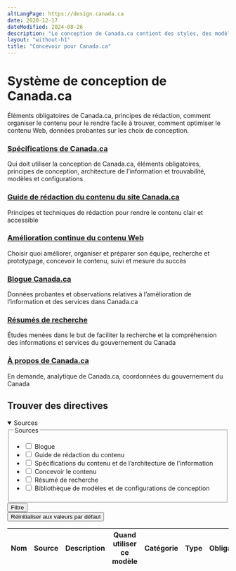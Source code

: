 ```yaml
---
altLangPage: https://design.canada.ca
date: 2020-12-17
dateModified: 2024-08-26
description: "Le conception de Canada.ca contient des styles, des modèles et des configurations réutilisables qui rendent les services numériques du gouvernement du Canada plus conviviaux, plus cohérents et plus fiables."
layout: "without-h1"
title: "Concevoir pour Canada.ca"
---
```

<h1 property="name" id="wb-cont" dir="ltr">Système de conception de Canada.ca</h1>
<p>Éléments obligatoires de Canada.ca, principes de rédaction, comment organiser le contenu pour le rendre facile à trouver, comment optimiser le contenu Web, données probantes sur les choix de conception.</p>
<section>
  <div class="row">
    <section class="wb-eqht gc-drmt">
      <div class="col-md-4">
        <h3 class="h5"><a href="{{ site.url }}/specifications.html">Spécifications de Canada.ca</a></h3>
        <p>Qui doit utiliser la conception de Canada.ca, éléments obligatoires, principes de conception, architecture de l’information et trouvabilité, modèles et configurations</p>
      </div>
      <div class="col-md-4">
        <h3 class="h5"><a href="{{ site.url }}/guide-redaction/">Guide de rédaction du contenu du site Canada.ca</a></h3>
        <p>Principes et techniques de rédaction pour rendre le contenu clair et accessible</p>
      </div>
      <div class="col-md-4">
        <h3 class="h5"><a href="{{ site.url }}/amelioration-continue.html">Amélioration continue du contenu Web</a></h3>
        <p>Choisir quoi améliorer, organiser et préparer son équipe, recherche et prototypage, concevoir le contenu, suivi et mesure du succès</p>
      </div>
      <div class="col-md-4">
        <h3 class="h5"><a href="{{ site.urlblogue }}">Blogue Canada.ca</a></h3>
        <p>Données probantes et observations relatives à l’amélioration de l’information et des services dans Canada.ca</p>
      </div>
      <div class="col-md-4">
        <h3 class="h5"><a href="{{ site.url }}/resumes-recherche.html">Résumés de recherche</a></h3>
        <p>Études menées dans le but de faciliter la recherche et la compréhension des informations et services du gouvernement du Canada</p>
      </div>
      <div class="col-md-4">
        <h3 class="h5"><a href="{{ site.url }}/about/index.html">À propos de Canada.ca</a></h3>
        <p>En demande, analytique de Canada.ca, coordonnées du gouvernement du Canada</p>
      </div>
    </section>
  </div>
</section>
<section>
  <h2>Trouver des directives</h2>
  <div class="row mrgn-tp-md">
    <div class="col-md-3 small">
      <details open>
        <summary class="bg-primary text-center">Sources</summary>
        <form class="wb-tables-filter mrgn-lft-md mrgn-rght-md" data-bind-to="design">
          <div class="row">
            <div class="form-group">
              <fieldset>
                <legend class="wb-inv"><span class="field-name">Sources</span></legend>
                <ul class="list-unstyled">
                  <li class="checkbox">
                    <label for="dt_source1">
                      <input type="checkbox" id="dt_source1" name="dt_source" data-column="1" value="Blogue">
                      Blogue</label>
                  </li>
                  <li class="checkbox">
                    <label for="dt_source2">
                      <input type="checkbox" id="dt_source2" name="dt_source" data-column="1" value="Guide de rédaction du contenu">
                      Guide de rédaction du contenu</label>
                  </li>
                  <li class="checkbox">
                    <label for="dt_source3">
                      <input type="checkbox" id="dt_source3" name="dt_source" data-column="1" value="Spécifications du contenu et de l’architecture de l'information">
                      Spécifications du contenu et de l’architecture de l'information</label>
                  </li>
                  <li class="checkbox">
                    <label for="dt_source4">
                      <input type="checkbox" id="dt_source4" name="dt_source" data-column="1" value="Concevoir le contenu">
                      Concevoir le contenu</label>
                  </li>
                  <li class="checkbox">
                    <label for="dt_source5">
                      <input type="checkbox" id="dt_source5" name="dt_source" data-column="1" value="Résumé de recherche">
                      Résumé de recherche</label>
                  </li>
                  <li class="checkbox">
                    <label for="dt_source6">
                      <input type="checkbox" id="dt_source6" name="dt_source" data-column="1" value="Bibliothèque de modèles et de configurations de conception">
                      Bibliothèque de modèles et de configurations de conception</label>
                  </li>
                </ul>
              </fieldset>
            </div>
            <div class="col-md-12">
              <button type="submit" class="btn btn-primary full-width" aria-controls="dataset-filter"><span class="fas fa-filter mrgn-rght-sm"></span> Filtre</button>
            </div>
            <div class="col-md-12 mrgn-tp-md">
              <button type="reset" class="btn btn-default full-width">Réinitialiser aux valeurs par défaut</button>
            </div>
          </div>
        </form>
      </details>
    </div>
    <div class="col-md-9">
      <div class="panel panel-default">
        <div class="mrgn-tp-md mrgn-bttm-md">
          <table class="wb-tables table table-striped small mrgn-tp-lg brdr-tp" aria-live="polite" id="design" data-page-length="25" data-wb-tables="{
            &quot;bDeferRender&quot;: true,
            &quot;ajaxSource&quot;: &quot;./ajax/patterns-01-fr.json&quot;,
            &quot;order&quot;: [0, &quot;asc&quot;],
            &quot;paging&quot;: true,
            &quot;info&quot;: true,
            &quot;columns&quot;: [
            { &quot;data&quot;: &quot;NAME&quot;, &quot;className&quot;: &quot;&quot; },
            { &quot;data&quot;: &quot;SOURCE&quot;, &quot;className&quot;: &quot;&quot; },
            { &quot;data&quot;: &quot;DESCRIPTION&quot;, &quot;className&quot;: &quot;&quot;, &quot;orderable&quot;: false },
            { &quot;data&quot;: &quot;WHENTOUSE&quot;,  &quot;visible&quot;: false },
            { &quot;data&quot;: &quot;CATEGORY&quot;,  &quot;visible&quot;: false },
            { &quot;data&quot;: &quot;TYPE&quot;,  &quot;visible&quot;: false },
            { &quot;data&quot;: &quot;MANDATORY&quot;,  &quot;visible&quot;: false },
            { &quot;data&quot;: &quot;TANDP&quot;,  &quot;visible&quot;: false }
            ]
            }">
            <thead>
              <tr>
                <th class="col-md-05">Nom</th>
                <th class="col-md-02">Source</th>
                <th class="col-md-05">Description</th>
                <th>Quand utiliser ce modèle</th>
                <th>Catégorie</th>
                <th>Type</th>
                <th>Obligatoire</th>
                <th>les modèles</th>
              </tr>
            </thead>
          </table>
        </div>
      </div>
    </div>
  </div>
</section>
